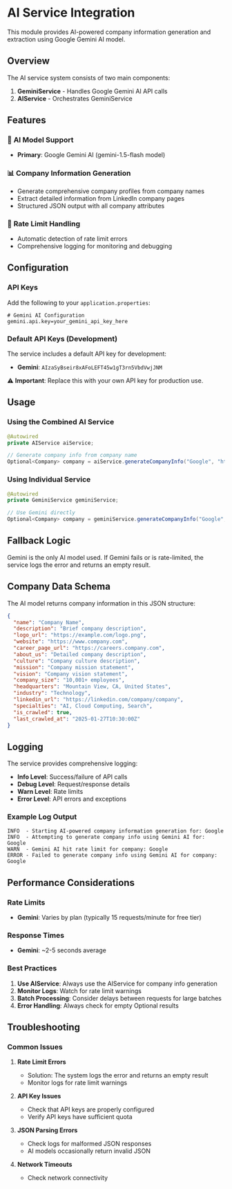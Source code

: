 # AI Service Integration

This module provides AI-powered company information generation and extraction using Google Gemini AI model.

## Overview

The AI service system consists of two main components:

1. **GeminiService** - Handles Google Gemini AI API calls
2. **AIService** - Orchestrates GeminiService

## Features

### 🤖 **AI Model Support**
- **Primary**: Google Gemini AI (gemini-1.5-flash model)

### 📊 **Company Information Generation**
- Generate comprehensive company profiles from company names
- Extract detailed information from LinkedIn company pages
- Structured JSON output with all company attributes

### 🔄 **Rate Limit Handling**
- Automatic detection of rate limit errors
- Comprehensive logging for monitoring and debugging

## Configuration

### API Keys

Add the following to your `application.properties`:

```properties
# Gemini AI Configuration
gemini.api.key=your_gemini_api_key_here
```

### Default API Keys (Development)

The service includes a default API key for development:

- **Gemini**: `AIzaSyBseir8xAFoLEFT45w1gT3rn5VbdVwjJNM`

⚠️ **Important**: Replace this with your own API key for production use.

## Usage

### Using the Combined AI Service

```java
@Autowired
private AIService aiService;

// Generate company info from company name
Optional<Company> company = aiService.generateCompanyInfo("Google", "https://linkedin.com/company/google");
```

### Using Individual Service

```java
@Autowired
private GeminiService geminiService;

// Use Gemini directly
Optional<Company> company = geminiService.generateCompanyInfo("Google", linkedinUrl);
```

## Fallback Logic

Gemini is the only AI model used. If Gemini fails or is rate-limited, the service logs the error and returns an empty result.

## Company Data Schema

The AI model returns company information in this JSON structure:

```json
{
  "name": "Company Name",
  "description": "Brief company description",
  "logo_url": "https://example.com/logo.png",
  "website": "https://www.company.com",
  "career_page_url": "https://careers.company.com",
  "about_us": "Detailed company description",
  "culture": "Company culture description",
  "mission": "Company mission statement",
  "vision": "Company vision statement",
  "company_size": "10,001+ employees",
  "headquarters": "Mountain View, CA, United States",
  "industry": "Technology",
  "linkedin_url": "https://linkedin.com/company/company",
  "specialties": "AI, Cloud Computing, Search",
  "is_crawled": true,
  "last_crawled_at": "2025-01-27T10:30:00Z"
}
```

## Logging

The service provides comprehensive logging:

- **Info Level**: Success/failure of API calls
- **Debug Level**: Request/response details
- **Warn Level**: Rate limits
- **Error Level**: API errors and exceptions

### Example Log Output

```
INFO  - Starting AI-powered company information generation for: Google
INFO  - Attempting to generate company info using Gemini AI for: Google
WARN  - Gemini AI hit rate limit for company: Google
ERROR - Failed to generate company info using Gemini AI for company: Google
```

## Performance Considerations

### Rate Limits

- **Gemini**: Varies by plan (typically 15 requests/minute for free tier)

### Response Times

- **Gemini**: ~2-5 seconds average

### Best Practices

1. **Use AIService**: Always use the AIService for company info generation
2. **Monitor Logs**: Watch for rate limit warnings
3. **Batch Processing**: Consider delays between requests for large batches
4. **Error Handling**: Always check for empty Optional results

## Troubleshooting

### Common Issues

1. **Rate Limit Errors**
   - Solution: The system logs the error and returns an empty result
   - Monitor logs for rate limit warnings

2. **API Key Issues**
   - Check that API keys are properly configured
   - Verify API keys have sufficient quota

3. **JSON Parsing Errors**
   - Check logs for malformed JSON responses
   - AI models occasionally return invalid JSON

4. **Network Timeouts**
   - Check network connectivity 